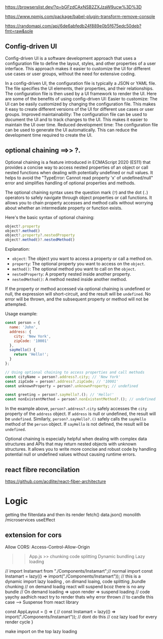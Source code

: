https://browserslist.dev/?q=bGFzdCAxNSB2ZXJzaW9ucw%3D%3D

https://www.npmjs.com/package/babel-plugin-transform-remove-console

https://randomapi.com/api/6de6abfedb24f889e0b5f675edc50deb?fmt=raw&sole


## Config-driven UI
Config-driven UI is a software development approach that uses a configuration file to define the layout, styles, and other properties of a user interface. This approach makes it easier to customize the UI for different use cases or user groups, without the need for extensive coding.

In a config-driven UI, the configuration file is typically a JSON or YAML file. The file specifies the UI elements, their properties, and their relationships. The configuration file is then used by a UI framework to render the UI.
Here are some of the benefits of using config-driven UI:
Easier to customize: The UI can be easily customized by changing the configuration file. This makes it easy to create different versions of the UI for different use cases or user groups.
Improved maintainability: The configuration file can be used to document the UI and to track changes to the UI. This makes it easier to maintain the UI over time.
Reduced development time: The configuration file can be used to generate the UI automatically. This can reduce the development time required to create the UI.


## optional chaining ==>> ?.

Optional chaining is a feature introduced in ECMAScript 2020 (ES11) that provides a concise way to access nested properties of an object or call nested functions when dealing with potentially undefined or null values. It helps to avoid the "TypeError: Cannot read property 'x' of undefined/null" error and simplifies handling of optional properties and methods.

The optional chaining syntax uses the question mark (`?`) and the dot (`.`) operators to safely navigate through object properties or call functions. It allows you to chain property accesses and method calls without worrying about whether an intermediate property or function exists.

Here's the basic syntax of optional chaining:

```javascript
object?.property
object?.method()
object?.property?.nestedProperty
object?.method()?.nestedMethod()
```

Explanation:
- `object`: The object you want to access a property or call a method on.
- `property`: The optional property you want to access on the `object`.
- `method()`: The optional method you want to call on the `object`.
- `nestedProperty`: A property nested inside another property.
- `nestedMethod()`: A method nested inside another method.

If the property or method accessed via optional chaining is undefined or null, the expression will short-circuit, and the result will be `undefined`. No error will be thrown, and the subsequent property or method will not be attempted.

Usage example:

```javascript
const person = {
  name: 'John',
  address: {
    city: 'New York',
    zipCode: '10001'
  },
  sayHello() {
    return 'Hello!';
  }
};

// Using optional chaining to access properties and call methods
const cityName = person?.address?.city; // 'New York'
const zipCode = person?.address?.zipCode; // '10001'
const unknownProperty = person?.unknownProperty; // undefined

const greeting = person?.sayHello?.(); // 'Hello!'
const nonExistentMethod = person?.nonExistentMethod?.(); // undefined
```

In the example above, `person?.address?.city` safely accesses the `city` property of the `address` object. If `address` is null or undefined, the result will be `undefined`. Similarly, `person?.sayHello?.()` safely calls the `sayHello` method of the `person` object. If `sayHello` is not defined, the result will be `undefined`.

Optional chaining is especially helpful when dealing with complex data structures and APIs that may return nested objects with unknown structures. It allows you to write more concise and robust code by handling potential null or undefined values without causing runtime errors.

## react fibre reconcilation
https://github.com/acdlite/react-fiber-architecture

# Logic

getting the filterdata
and then its render 
fetch()
data.json()
monolith /microservices
useEffect



## extension for cors 
Allow CORS: Access-Control-Allow-Origin

>> App.js >>
chunking
code splitting
Dynamic bundling
Lazy loading

// import Instamart from "./Components/Instamart";//  normal import
const Instamart = lazy(() => import("./Components/Instamart")); // this is a dynamic import lazy loading , on dimand loaing, code splitting ,bundle chunking
// on demand loadig react will suspend bcoz there is no any bundle
// On demand loading => upon render => suspend loading
// code yaychy aadhich react try to render thats why error thrown
// to candle this case --> Suspense from react library

const AppLayout = () => {
  // const Instamart = lazy(() => import("./Components/Instamart")); //  dont do this // coz lazy load for every render cycle 
  }

  make import on the top lazy loading